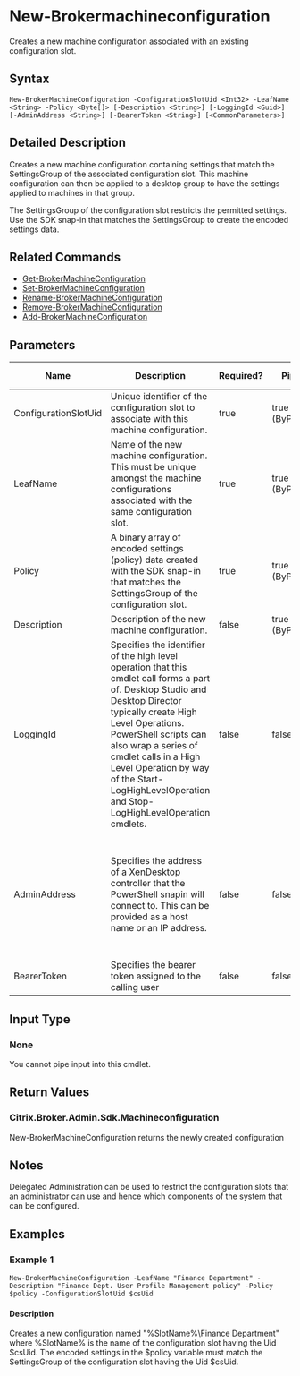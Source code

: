 ﻿
# New-Brokermachineconfiguration
Creates a new machine configuration associated with an existing configuration slot.
## Syntax
```
New-BrokerMachineConfiguration -ConfigurationSlotUid <Int32> -LeafName <String> -Policy <Byte[]> [-Description <String>] [-LoggingId <Guid>] [-AdminAddress <String>] [-BearerToken <String>] [<CommonParameters>]
```
## Detailed Description
Creates a new machine configuration containing settings that match the SettingsGroup of the associated configuration slot. This machine configuration can then be applied to a desktop group to have the settings applied to machines in that group.

The SettingsGroup of the configuration slot restricts the permitted settings. Use the SDK snap-in that matches the SettingsGroup to create the encoded settings data.


## Related Commands

* [Get-BrokerMachineConfiguration](./Get-BrokerMachineConfiguration/)
* [Set-BrokerMachineConfiguration](./Set-BrokerMachineConfiguration/)
* [Rename-BrokerMachineConfiguration](./Rename-BrokerMachineConfiguration/)
* [Remove-BrokerMachineConfiguration](./Remove-BrokerMachineConfiguration/)
* [Add-BrokerMachineConfiguration](./Add-BrokerMachineConfiguration/)
## Parameters
| Name   | Description | Required? | Pipeline Input | Default Value |
| --- | --- | --- | --- | --- |
| ConfigurationSlotUid | Unique identifier of the configuration slot to associate with this machine configuration. | true | true (ByPropertyName) | None |
| LeafName | Name of the new machine configuration. This must be unique amongst the machine configurations associated with the same configuration slot. | true | true (ByPropertyName) | None |
| Policy | A binary array of encoded settings (policy) data created with the SDK snap-in that matches the SettingsGroup of the configuration slot. | true | true (ByPropertyName) | None |
| Description | Description of the new machine configuration. | false | true (ByPropertyName) |  |
| LoggingId | Specifies the identifier of the high level operation that this cmdlet call forms a part of. Desktop Studio and Desktop Director typically create High Level Operations. PowerShell scripts can also wrap a series of cmdlet calls in a High Level Operation by way of the Start-LogHighLevelOperation and Stop-LogHighLevelOperation cmdlets. | false | false |  |
| AdminAddress | Specifies the address of a XenDesktop controller that the PowerShell snapin will connect to. This can be provided as a host name or an IP address. | false | false | Localhost. Once a value is provided by any cmdlet, this value will become the default. |
| BearerToken | Specifies the bearer token assigned to the calling user | false | false |  |

## Input Type

### None
You cannot pipe input into this cmdlet.
## Return Values

### Citrix.Broker.Admin.Sdk.Machineconfiguration
New-BrokerMachineConfiguration returns the newly created configuration
## Notes
Delegated Administration can be used to restrict the configuration slots that an administrator can use and hence which components of the system that can be configured.
## Examples

### Example 1
```
New-BrokerMachineConfiguration -LeafName "Finance Department" -Description "Finance Dept. User Profile Management policy" -Policy $policy -ConfigurationSlotUid $csUid
```
#### Description
Creates a new configuration named "%SlotName%\\Finance Department" where %SlotName% is the name of the configuration slot having the Uid \$csUid. The encoded settings in the \$policy variable must match the SettingsGroup of the configuration slot having the Uid \$csUid.
